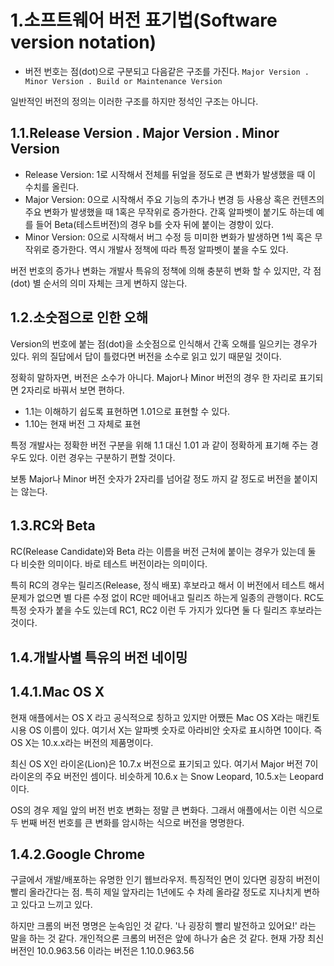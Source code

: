 # 1.소프트웨어 버전 표기법(Software version notation)

* 버전 번호는 점(dot)으로 구분되고 다음같은 구조를 가진다.
`Major Version . Minor Version . Build or Maintenance Version`

일반적인 버전의 정의는 이러한 구조를 하지만 정석인 구조는 아니다.

## 1.1.Release Version . Major Version . Minor Version

* Release Version: 1로 시작해서 전체를 뒤엎을 정도로 큰 변화가 발생했을 때 이 수치를 올린다.
* Major Version: 0으로 시작해서 주요 기능의 추가나 변경 등 사용상 혹은 컨텐츠의 주요 변화가 발생했을 때 1혹은 무작위로 증가한다. 간혹 알파벳이 붙기도 하는데 예를 들어 Beta(테스트버전)의 경우 b를 숫자 뒤에 붙이는 경향이 있다.
* Minor Version: 0으로 시작해서 버그 수정 등 미미한 변화가 발생하면 1씩 혹은 무작위로 증가한다. 역시 개발사 정책에 따라 특정 알파벳이 붙을 수도 있다.

버전 번호의 증가나 변화는 개발사 특유의 정책에 의해 충분히 변화 할 수 있지만, 각 점(dot) 별 순서의 의미 자체는 크게 변하지 않는다.

## 1.2.소숫점으로 인한 오해

Version의 번호에 붙는 점(dot)을 소숫점으로 인식해서 간혹 오해를 일으키는 경우가 있다. 위의 질답에서 답이 틀렸다면 버전을 소수로 읽고 있기 때문일 것이다.

정확히 말하자면, 버전은 소수가 아니다. Major나 Minor 버전의 경우 한 자리로 표기되면 2자리로 바꿔서 보면 편하다.

* 1.1는 이해하기 쉽도록 표현하면 1.01으로 표현할 수 있다.
* 1.10는 현재 버전 그 자체로 표현

특정 개발사는 정확한 버전 구분을 위해 1.1 대신 1.01 과 같이 정확하게 표기해 주는 경우도 있다. 이런 경우는 구분하기 편할 것이다.

보통 Major나 Minor 버전 숫자가 2자리를 넘어갈 정도 까지 갈 정도로 버전을 붙이지는 않는다.

## 1.3.RC와 Beta

RC(Release Candidate)와 Beta 라는 이름을 버전 근처에 붙이는 경우가 있는데 둘 다 비슷한 의미이다. 바로 테스트 버전이라는 의미이다.

특히 RC의 경우는 릴리즈(Release, 정식 배포) 후보라고 해서 이 버전에서 테스트 해서 문제가 없으면 별 다른 수정 없이 RC만 떼어내고 릴리즈 하는게 일종의 관행이다. RC도 특정 숫자가 붙을 수도 있는데 RC1, RC2 이런 두 가지가 있다면 둘 다 릴리즈 후보라는 것이다.

## 1.4.개발사별 특유의 버전 네이밍 

## 1.4.1.Mac OS X

현재 애플에서는 OS X 라고 공식적으로 칭하고 있지만 어쨌든 Mac OS X라는 매킨토시용 OS 이름이 있다. 여기서 X는 알파벳 숫자로 아라비안 숫자로 표시하면 10이다. 즉 OS X는 10.x.x라는 버전의 제품명이다.

최신 OS X인 라이온(Lion)은 10.7.x 버전으로 표기되고 있다. 여기서 Major 버전 7이 라이온의 주요 버전인 셈이다. 비슷하게 10.6.x 는 Snow Leopard, 10.5.x는 Leopard 이다.

OS의 경우 제일 앞의 버전 번호 변화는 정말 큰 변화다. 그래서 애플에서는 이런 식으로 두 번째 버전 번호를 큰 변화를 암시하는 식으로 버전을 명명한다.

## 1.4.2.Google Chrome

구글에서 개발/배포하는 유명한 인기 웹브라우저. 특징적인 면이 있다면 굉장히 버전이 빨리 올라간다는 점. 특히 제일 앞자리는 1년에도 수 차례 올라갈 정도로 지나치게 변하고 있다고 느끼고 있다.

하지만 크롬의 버전 명명은 눈속임인 것 같다. '나 굉장히 빨리 발전하고 있어요!' 라는 말을 하는 것 같다. 개인적으론 크롬의 버전은 앞에 하나가 숨은 것 같다. 현재 가장 최신 버전인 10.0.963.56 이라는 버전은 1.10.0.963.56